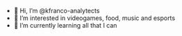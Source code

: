 - 👋 Hi, I’m @kfranco-analytects
- 👀 I’m interested in videogames, food, music and esports
- 🌱 I’m currently learning all that I can

<!---
kfranco-analytects/kfranco-analytects is a ✨ special ✨ repository because its `README.md` (this file) appears on your GitHub profile.
You can click the Preview link to take a look at your changes.
--->
